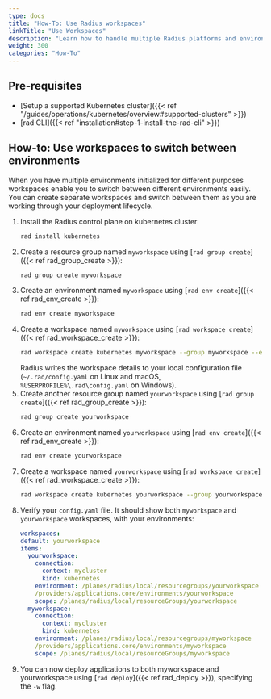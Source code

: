 ```yaml
---
type: docs
title: "How-To: Use Radius workspaces"
linkTitle: "Use Workspaces"
description: "Learn how to handle multiple Radius platforms and environments with workspaces"
weight: 300
categories: "How-To"
---
```


## Pre-requisites

- [Setup a supported Kubernetes cluster]({{< ref "/guides/operations/kubernetes/overview#supported-clusters" >}})
- [rad CLI]({{< ref "installation#step-1-install-the-rad-cli" >}})

## How-to: Use workspaces to switch between environments

When you have multiple environments initialized for different purposes workspaces enable you to switch between different environments easily. You can create separate workspaces and switch between them as you are working through your deployment lifecycle.

1. Install the Radius control plane on kubernetes cluster
   ```sh
   rad install kubernetes
   ```
1. Create a resource group named `myworkspace` using [`rad group create`]({{< ref rad_group_create >}}):
   ```sh
   rad group create myworkspace
   ```
1. Create an environment named `myworkspace` using [`rad env create`]({{< ref rad_env_create >}}):
   ```sh
   rad env create myworkspace
   ```
1. Create a workspace named `myworkspace` using [`rad workspace create`]({{< ref rad_workspace_create >}}):
    ```sh 
    rad workspace create kubernetes myworkspace --group myworkspace --environment myworkspace
    ```
    Radius writes the workspace details to your local configuration file (`~/.rad/config.yaml` on Linux and macOS, `%USERPROFILE%\.rad\config.yaml` on Windows).
1. Create another resource group named `yourworkspace` using [`rad group create`]({{< ref rad_group_create >}}):
   ```sh
   rad group create yourworkspace
   ```
1. Create an environment named `yourworkspace` using [`rad env create`]({{< ref rad_env_create >}}):
   ```sh
   rad env create yourworkspace
   ```
1. Create a workspace named `yourworkspace` using [`rad workspace create`]({{< ref rad_workspace_create >}}):
    ```sh 
    rad workspace create kubernetes yourworkspace --group yourworkspace --environment yourworkspace
    ```
1. Verify your `config.yaml` file. It should show both `myworkspace` and `yourworkspace` workspaces, with your environments:
    ```yaml
    workspaces:
    default: yourworkspace
    items:
      yourworkspace:
        connection:
          context: mycluster
          kind: kubernetes
        environment: /planes/radius/local/resourcegroups/yourworkspace
        /providers/applications.core/environments/yourworkspace
        scope: /planes/radius/local/resourceGroups/yourworkspace
      myworkspace:
        connection:
          context: mycluster
          kind: kubernetes
        environment: /planes/radius/local/resourcegroups/myworkspace
        /providers/applications.core/environments/myworkspace
        scope: /planes/radius/local/resourceGroups/myworkspace
    ```
1. You can now deploy applications to both myworkspace and yourworkspace using [`rad deploy`]({{< ref rad_deploy >}}), specifying the `-w` flag.
